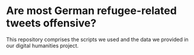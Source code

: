 # Are most German refugee-related tweets offensive?
This repository comprises the scripts we used and the data we provided in our digital humanities project.
